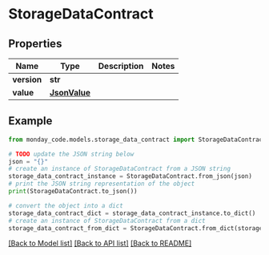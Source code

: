 # StorageDataContract


## Properties

Name | Type | Description | Notes
------------ | ------------- | ------------- | -------------
**version** | **str** |  | 
**value** | [**JsonValue**](JsonValue.md) |  | 

## Example

```python
from monday_code.models.storage_data_contract import StorageDataContract

# TODO update the JSON string below
json = "{}"
# create an instance of StorageDataContract from a JSON string
storage_data_contract_instance = StorageDataContract.from_json(json)
# print the JSON string representation of the object
print(StorageDataContract.to_json())

# convert the object into a dict
storage_data_contract_dict = storage_data_contract_instance.to_dict()
# create an instance of StorageDataContract from a dict
storage_data_contract_from_dict = StorageDataContract.from_dict(storage_data_contract_dict)
```
[[Back to Model list]](../README.md#documentation-for-models) [[Back to API list]](../README.md#documentation-for-api-endpoints) [[Back to README]](../README.md)


